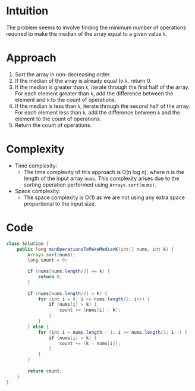 # Intuition
The problem seems to involve finding the minimum number of operations required to make the median of the array equal to a given value `k`.

# Approach
1. Sort the array in non-decreasing order.
2. If the median of the array is already equal to `k`, return 0.
3. If the median is greater than `k`, iterate through the first half of the array. For each element greater than `k`, add the difference between the element and `k` to the count of operations.
4. If the median is less than `k`, iterate through the second half of the array. For each element less than `k`, add the difference between `k` and the element to the count of operations.
5. Return the count of operations.

# Complexity
- Time complexity:
  - The time complexity of this approach is O(n log n), where n is the length of the input array `nums`. This complexity arises due to the sorting operation performed using `Arrays.sort(nums)`.
- Space complexity:
  - The space complexity is O(1) as we are not using any extra space proportional to the input size.

# Code
```java
class Solution {
    public long minOperationsToMakeMedianK(int[] nums, int k) {
        Arrays.sort(nums);
        long count = 0;
        
        if (nums[nums.length/2] == k) {
            return 0;
        }
        
        if (nums[nums.length/2] > k) {
            for (int i = 0; i <= nums.length/2; i++) {
                if (nums[i] > k) {
                    count += (nums[i] - k);
                }
            }
        } else {
            for (int i = nums.length - 1; i >= nums.length/2; i--) {
                if (nums[i] < k) {
                    count += (k - nums[i]);
                }
            }
        }
        
        return count;
    }
}
